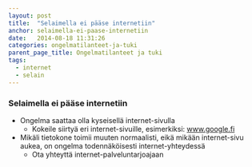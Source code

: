 ```yaml
---
layout: post
title:  "Selaimella ei pääse internetiin"
anchor: selaimella-ei-paase-internetiin
date:   2014-08-18 11:31:26
categories: ongelmatilanteet-ja-tuki
parent_page_title: Ongelmatilanteet ja tuki
tags:
  - internet
  - selain
---
```


### <a name="selaimella-ei-paase-internetiin">Selaimella ei pääse internetiin</a>
* Ongelma saattaa olla kyseisellä internet-sivulla
  * Kokeile siirtyä eri internet-sivuille, esimerkiksi: www.google.fi
* Mikäli tietokone toimii muuten normaalisti, eikä mikään internet-sivu aukea, on ongelma todennäköisesti internet-yhteydessä
  * Ota yhteyttä internet-palveluntarjoajaan

